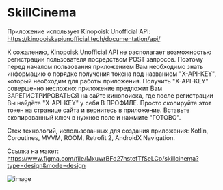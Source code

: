# SkillCinema
Приложение использует Kinopoisk Unofficial API: https://kinopoiskapiunofficial.tech/documentation/api/

К сожалению, Kinopoisk Unofficial API не располагает возможностью регистрации пользователя посредством POST запросов. Поэтому перед началом пользования приложением Вам необходимо знать информацию о порядке получения токена под названием "X-API-KEY", который необходим для работы приложения.
Получить "X-API-KEY" совершенно несложно: приложение предложит Вам ЗАРЕГИСТРИРОВАТЬСЯ на сайте кинопоиска, где после регистрации Вы найдёте "X-API-KEY" у себя В ПРОФИЛЕ. Просто скопируйте этот токен на странице сайта и вернитесь в приложение. Вставьте скопированный ключ в нужное поле и нажмите "ГОТОВО". 

Стек технологий, использованных для создания приложения: Kotlin, Coroutines, MVVM, ROOM, Retrofit 2, AndroidX Navigation. 

Ссылка на макет: https://www.figma.com/file/MxuwrBFd27nstefTfSeLCo/skillcinema?type=design&mode=design

![image](https://github.com/BezumnyiMarks/SkillCinema/assets/93310097/280e7517-61aa-4078-a5c0-615a012c13a5)

